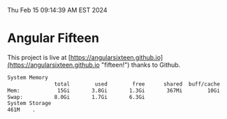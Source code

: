Thu Feb 15 09:14:39 AM EST 2024

# Angular Fifteen


This project is live at [https://angularsixteen.github.io](https://angularsixteen.github.io "fifteen!") thanks to Github.

```bash
System Memory
               total        used        free      shared  buff/cache   available
Mem:            15Gi       3.8Gi       1.3Gi       367Mi        10Gi        11Gi
Swap:          8.0Gi       1.7Gi       6.3Gi
System Storage
461M	.
```
```bash
